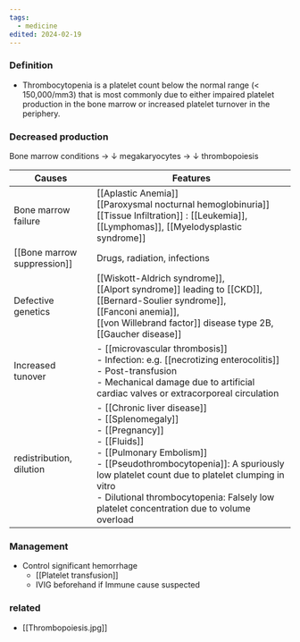 ```yaml
---
tags:
  - medicine
edited: 2024-02-19
---
```

### Definition
- Thrombocytopenia is a platelet count below the normal range (< 150,000/mm3) that is most commonly due to either impaired platelet production in the bone marrow or increased platelet turnover in the periphery.
### Decreased production
Bone marrow conditions → ↓ megakaryocytes → ↓ thrombopoiesis

| Causes                      | Features                                                                                                                                                                                                                                                                                        |
| --------------------------- | ----------------------------------------------------------------------------------------------------------------------------------------------------------------------------------------------------------------------------------------------------------------------------------------------- |
| Bone marrow failure         | [[Aplastic Anemia]] <br>[[Paroxysmal nocturnal hemoglobinuria]] <br>[[Tissue Infiltration]] : [[Leukemia]], [[Lymphomas]], [[Myelodysplastic syndrome]]                                                                                                                                         |
| [[Bone marrow suppression]] | Drugs, radiation, infections                                                                                                                                                                                                                                                                    |
| Defective genetics          | [[Wiskott-Aldrich syndrome]], <br> [[Alport syndrome]] leading to [[CKD]], <br> [[Bernard-Soulier syndrome]], <br> [[Fanconi anemia]], <br> [[von Willebrand factor]] disease type 2B, <br> [[Gaucher disease]]                                                                                 |
| Increased tunover           | - [[microvascular thrombosis]] <br>- Infection: e.g. [[necrotizing enterocolitis]]<br>- Post-transfusion <br>- Mechanical damage due to artificial cardiac valves or extracorporeal circulation                                                                                                 |
| redistribution, dilution    | - [[Chronic liver disease]]<br>- [[Splenomegaly]] <br>- [[Pregnancy]]<br>- [[Fluids]]<br>- [[Pulmonary Embolism]]<br> - [[Pseudothrombocytopenia]]: A spuriously low platelet count due to platelet clumping in vitro<br>- Dilutional thrombocytopenia: Falsely low platelet concentration due to volume overload |
### Management
- Control significant hemorrhage
	- [[Platelet transfusion]]
	- IVIG beforehand if Immune cause suspected

### related
- [[Thrombopoiesis.jpg]]


